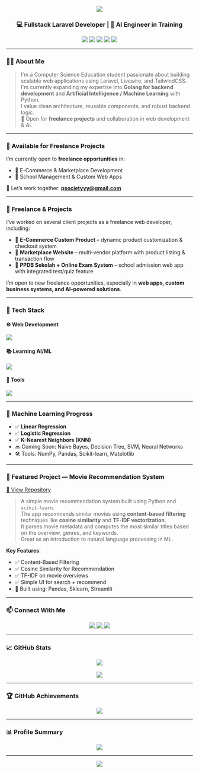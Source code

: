 <!-- Banner -->
<p align="center">
  <img src="https://capsule-render.vercel.app/api?type=waving&color=8B5CF6&height=200&section=header&text=Ferdiansyah%20Pratama&fontSize=40&fontColor=ffffff&animation=fadeIn" />
</p>

<h3 align="center">💻 Fullstack Laravel Developer | 🤖 AI Engineer in Training</h3>

<p align="center">
  <img src="https://komarev.com/ghpvc/?username=psocietyyy&label=Profile%20Views&color=8B5CF6&style=flat" />
  <img src="https://img.shields.io/badge/Laravel-Livewire%20%7C%20Tailwind-red?style=flat-square&logo=laravel" />
  <img src="https://img.shields.io/badge/Learning-AI%20%26%20ML-blueviolet?style=flat-square&logo=python" />
  <img src="https://img.shields.io/badge/Learning-Golang-00ADD8?style=flat-square&logo=go" />
  <img src="https://img.shields.io/badge/Role-Fullstack%20Dev%20%7C%20AI-indigo?style=flat-square" />
</p>

---

### 🧑‍💻 About Me
> I'm a Computer Science Education student passionate about building scalable web applications using Laravel, Livewire, and TailwindCSS.  
> I'm currently expanding my expertise into **Golang for backend development** and **Artificial Intelligence / Machine Learning** with Python.  
> I value clean architecture, reusable components, and robust backend logic.  
> 🚀 Open for **freelance projects** and collaboration in web development & AI.

---

### 🚀 Available for Freelance Projects
I’m currently open to **freelance opportunities** in:
- 🛒 E-Commerce & Marketplace Development  
- 🏫 School Management & Custom Web Apps  

📧 Let’s work together: **psocietyyy@gmail.com**  


---

### 💼 Freelance & Projects
I’ve worked on several client projects as a freelance web developer, including:  
- 🛒 **E-Commerce Custom Product** – dynamic product customization & checkout system  
- 🏬 **Marketplace Website** – multi-vendor platform with product listing & transaction flow  
- 🏫 **PPDB Sekolah + Online Exam System** – school admission web app with integrated test/quiz feature  

I’m open to new freelance opportunities, especially in **web apps, custom business systems, and AI-powered solutions**.  

---

### 🚀 Tech Stack

#### ⚙️ Web Development
<p>
  <img src="https://skillicons.dev/icons?i=php,laravel,golang,tailwind,js,ts,react,mysql" />
</p>

#### 📚 Learning AI/ML
<p>
  <img src="https://skillicons.dev/icons?i=python,sklearn,tensorflow,pytorch,jupyter" />
</p>

#### 🔧 Tools
<p>
  <img src="https://skillicons.dev/icons?i=git,linux,ubuntu,docker,bash,vscode,figma" />
</p>

---

### 🧠 Machine Learning Progress
- ✅ **Linear Regression**
- ✅ **Logistic Regression**
- ✅ **K-Nearest Neighbors (KNN)**
- 🔜 Coming Soon: Naive Bayes, Decision Tree, SVM, Neural Networks
- 🛠️ Tools: NumPy, Pandas, Scikit-learn, Matplotlib

---

### 📌 Featured Project — Movie Recommendation System

[🔗 View Repository](https://github.com/PSocietyyy/recomendation_film)

> A simple movie recommendation system built using Python and `scikit-learn`.  
> The app recommends similar movies using **content-based filtering** techniques like **cosine similarity** and **TF-IDF vectorization**.  
> It parses movie metadata and computes the most similar titles based on the overview, genres, and keywords.  
> Great as an introduction to natural language processing in ML.

**Key Features**:
- ✅ Content-Based Filtering  
- ✅ Cosine Similarity for Recommendation  
- ✅ TF-IDF on movie overviews  
- ✅ Simple UI for search + recommend  
- 🧪 Built using: Pandas, Sklearn, Streamlit

---

### 📫 Connect With Me

<p align="center">
  <a href="mailto:psocietyyy@gmail.com">
    <img src="https://img.shields.io/badge/Gmail-D14836?style=for-the-badge&logo=gmail&logoColor=white" />
  </a>
  <a href="https://instagram.com/ferdiansyah_p69" target="_blank">
    <img src="https://img.shields.io/badge/Instagram-E4405F?style=for-the-badge&logo=instagram&logoColor=white" />
  </a>
  <a href="https://ferdiansyah-portofolio.netlify.app" target="_blank">
    <img src="https://img.shields.io/badge/Portfolio-000000?style=for-the-badge&logo=vercel&logoColor=white" />
  </a>
</p>

---

### 📈 GitHub Stats

<p align="center">
  <img src="https://github-readme-stats.vercel.app/api?username=psocietyyy&show_icons=true&theme=tokyonight&count_private=true" />
  <br><br>
  <img src="https://github-readme-stats.vercel.app/api/top-langs/?username=psocietyyy&layout=compact&theme=tokyonight" />
</p>

---

### 🏆 GitHub Achievements

<p align="center">
  <img src="https://github-profile-trophy.vercel.app/?username=psocietyyy&theme=onestar&no-bg=true&no-frame=true&row=1&column=7" />
</p>

---

### 📊 Profile Summary

<p align="center">
  <img src="https://github-profile-summary-cards.vercel.app/api/cards/profile-details?username=psocietyyy&theme=github_dark" />
</p>

---

<p align="center">
  <img src="https://capsule-render.vercel.app/api?type=waving&color=8B5CF6&height=100&section=footer" />
</p>
